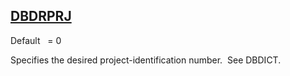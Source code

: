 ## [DBDRPRJ](https://nexus.hexagon.com/documentationcenter/bundle/MSC_Nastran_2022.4/page/Nastran_Combined_Book/qrg/parameters/TOC.DBDRPRJ.xhtml)

Default    = 0

Specifies the desired project-identification number.  See DBDICT.

